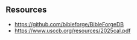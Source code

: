 
## Resources
- https://github.com/bibleforge/BibleForgeDB
- https://www.usccb.org/resources/2025cal.pdf
  
  